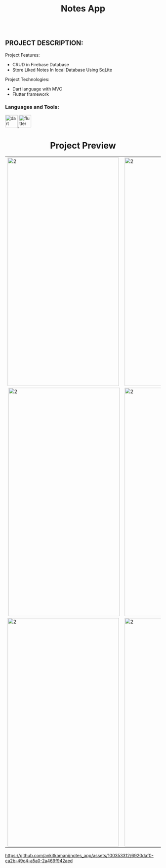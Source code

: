 <h1 align="center">Notes App</h1>
<br></br>

## PROJECT DESCRIPTION:

Project Features:
- CRUD in Firebase Database
- Store Liked Notes In local Database Using SqLite

Project Technologies:
- Dart language with MVC 
- Flutter framework

<h3 align="left">Languages and Tools:</h3>
<p align="left"> <a href="https://dart.dev" target="_blank" rel="noreferrer"> <img src="https://www.vectorlogo.zone/logos/dartlang/dartlang-icon.svg" alt="dart" width="40" height="40"/> </a> <a href="https://flutter.dev" target="_blank" rel="noreferrer"> <img src="https://www.vectorlogo.zone/logos/flutterio/flutterio-icon.svg" alt="flutter" width="40" height="40"/> </a> </p>

<h1 align="center">Project Preview</h1>

<table>
  <tr>
    <td> <img src="https://github.com/ankitkamani/notes_app/assets/100353312/00ebdffd-ab4e-48a5-9f38-4853ec3c640e"  alt="2" width = 360px height = 740px ></td>
    <td><img src="https://github.com/ankitkamani/notes_app/assets/100353312/451d426c-93e0-466c-8e2b-ee884a7b4f2a" alt="2" width = 360px height = 740px></td>
  </tr> 
  <tr>
    <td><img src="https://github.com/ankitkamani/notes_app/assets/100353312/2094be27-042f-4783-854d-19be760f1773" align="right" alt="2" width = 360px height = 740px></td>
    <td><img src="https://github.com/ankitkamani/notes_app/assets/100353312/8bb1cb12-f1d3-46ad-8cad-dcbdc3a82d3d" alt="2" width = 360px height = 740px></td>
  </tr>
  <tr>
      <td><img src="https://github.com/ankitkamani/notes_app/assets/100353312/c5b73a6e-13e8-4d68-8482-f63ae6733330" alt="2" width = 360px height = 740px></td>
    <td><img src="https://github.com/ankitkamani/notes_app/assets/100353312/e31eb840-006c-4660-a778-acdf2b83c540" alt="2" width = 360px height = 740px></td>
  </tr>
</table>

https://github.com/ankitkamani/notes_app/assets/100353312/6920daf0-ca2b-49c4-a5a0-2a469f942aed


